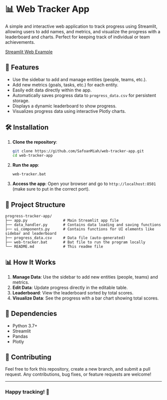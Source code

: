 
# 📊 Web Tracker App

A simple and interactive web application to track progress using Streamlit, allowing users to add names, and metrics, and visualize the progress with a leaderboard and charts. Perfect for keeping track of individual or team achievements.

[Streamlit Web Example](https://web-tracker.streamlit.app/)

## 🚀 Features

- Use the sidebar to add and manage entities (people, teams, etc.).
- Add new metrics (goals, tasks, etc.) for each entity.
- Easily edit data directly within the app.
- Automatically saves progress data to `progress_data.csv` for persistent storage.
- Displays a dynamic leaderboard to show progress.
- Visualizes progress data using interactive Plotly charts.

## 🛠️ Installation

1. **Clone the repository**:
   ```bash
   git clone https://github.com/SafoanMiah/web-tracker-app.git
   cd web-tracker-app
   ```
   
2. **Run the app**:
   ```bash
   web-tracker.bat
   ```

4. **Access the app**: Open your browser and go to `http://localhost:8501` (make sure to put in the correct port).

## 📂 Project Structure

```
progress-tracker-app/
├── app.py                # Main Streamlit app file
├── data_handler.py       # Contains data loading and saving functions
├── ui_components.py      # Contains functions for UI elements like sidebar and leaderboard
├── progress_data.csv     # Data file (auto-generated)
├── web-tracker.bat       # Bat file to run the program locally
└── README.md             # This readme file
```

## 📊 How It Works

1. **Manage Data**: Use the sidebar to add new entities (people, teams) and metrics.
2. **Edit Data**: Update progress directly in the editable table.
3. **Leaderboard**: View the leaderboard sorted by total scores.
4. **Visualize Data**: See the progress with a bar chart showing total scores.

## 🔧 Dependencies

- Python 3.7+
- Streamlit
- Pandas
- Plotly

## 🤝 Contributing

Feel free to fork this repository, create a new branch, and submit a pull request. Any contributions, bug fixes, or feature requests are welcome!

---

### Happy tracking! 🎯
